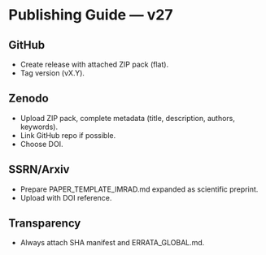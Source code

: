 # Publishing Guide — v27

## GitHub
- Create release with attached ZIP pack (flat).
- Tag version (vX.Y).

## Zenodo
- Upload ZIP pack, complete metadata (title, description, authors, keywords).
- Link GitHub repo if possible.
- Choose DOI.

## SSRN/Arxiv
- Prepare PAPER_TEMPLATE_IMRAD.md expanded as scientific preprint.
- Upload with DOI reference.

## Transparency
- Always attach SHA manifest and ERRATA_GLOBAL.md.
